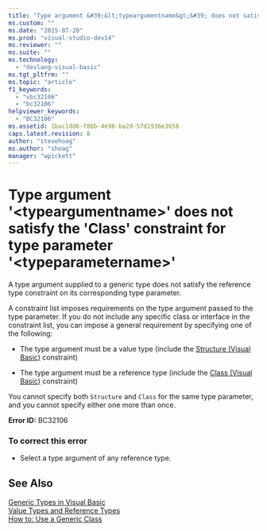 ```yaml
---
title: "Type argument &#39;&lt;typeargumentname&gt;&#39; does not satisfy the &#39;Class&#39; constraint for type parameter &#39;&lt;typeparametername&gt;&#39; | Microsoft Docs"
ms.custom: ""
ms.date: "2015-07-20"
ms.prod: "visual-studio-dev14"
ms.reviewer: ""
ms.suite: ""
ms.technology: 
  - "devlang-visual-basic"
ms.tgt_pltfrm: ""
ms.topic: "article"
f1_keywords: 
  - "vbc32106"
  - "bc32106"
helpviewer_keywords: 
  - "BC32106"
ms.assetid: 1bac1dd6-f86b-4e98-ba2d-57d1936e3658
caps.latest.revision: 8
author: "stevehoag"
ms.author: "shoag"
manager: "wpickett"
---
```

# Type argument &#39;&lt;typeargumentname&gt;&#39; does not satisfy the &#39;Class&#39; constraint for type parameter &#39;&lt;typeparametername&gt;&#39;
A type argument supplied to a generic type does not satisfy the reference type constraint on its corresponding type parameter.  
  
 A constraint list imposes requirements on the type argument passed to the type parameter. If you do not include any specific class or interface in the constraint list, you can impose a general requirement by specifying one of the following:  
  
-   The type argument must be a value type (include the [Structure (Visual Basic)](http://msdn.microsoft.com/en-us/263ce115-ac36-4c05-8cb7-0e0eead5c6d0) constraint)  
  
-   The type argument must be a reference type (include the [Class (Visual Basic)](http://msdn.microsoft.com/en-us/0777c6e6-46bc-451b-ad70-57b49d4ef4f7) constraint)  
  
 You cannot specify both `Structure` and `Class` for the same type parameter, and you cannot specify either one more than once.  
  
 **Error ID:** BC32106  
  
### To correct this error  
  
-   Select a type argument of any reference type.  
  
## See Also  
 [Generic Types in Visual Basic](../../visual-basic/programming-guide/language-features/data-types/generic-types.md)   
 [Value Types and Reference Types](../../visual-basic/programming-guide/language-features/data-types/value-types-and-reference-types.md)   
 [How to: Use a Generic Class](../../visual-basic/programming-guide/language-features/data-types/how-to-use-a-generic-class.md)